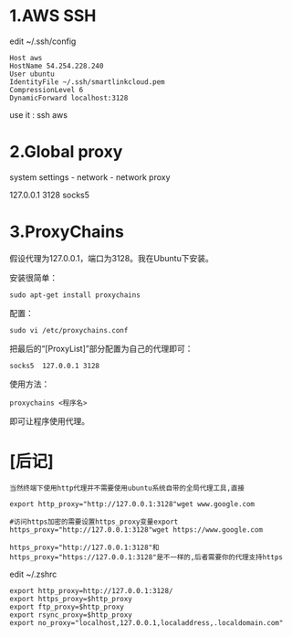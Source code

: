 # 1.AWS SSH

edit ~/.ssh/config

    Host aws
    HostName 54.254.228.240
    User ubuntu
    IdentityFile ~/.ssh/smartlinkcloud.pem
    CompressionLevel 6
    DynamicForward localhost:3128

use it :
    ssh aws

# 2.Global proxy

system settings - network - network proxy

127.0.0.1 3128 socks5


# 3.ProxyChains

假设代理为127.0.0.1，端口为3128。我在Ubuntu下安装。

安装很简单：

    sudo apt-get install proxychains

配置：

    sudo vi /etc/proxychains.conf

把最后的“[ProxyList]”部分配置为自己的代理即可：

    socks5  127.0.0.1 3128

使用方法：

    proxychains <程序名>

即可让程序使用代理。
    
# [后记]
    当然终端下使用http代理并不需要使用ubuntu系统自带的全局代理工具,直接

    export http_proxy="http://127.0.0.1:3128"wget www.google.com

    #访问https加密的需要设置https_proxy变量export https_proxy="http://127.0.0.1:3128"wget https://www.google.com

    https_proxy="http://127.0.0.1:3128"和https_proxy="https://127.0.0.1:3128"是不一样的,后者需要你的代理支持https

edit ~/.zshrc

    export http_proxy=http://127.0.0.1:3128/
    export https_proxy=$http_proxy
    export ftp_proxy=$http_proxy
    export rsync_proxy=$http_proxy
    export no_proxy="localhost,127.0.0.1,localaddress,.localdomain.com"
